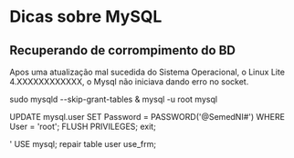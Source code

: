 # Dicas sobre MySQL

## Recuperando de corrompimento do BD

Apos uma atualização mal sucedida do Sistema Operacional, o Linux Lite 4.XXXXXXXXXXXX, o Mysql não iniciava dando erro no socket.  

sudo mysqld --skip-grant-tables &
mysql -u root mysql

UPDATE mysql.user SET Password = PASSWORD('@SemedNI#') WHERE User = 'root';
FLUSH PRIVILEGES;
exit;

' USE mysql;
repair table user use_frm;